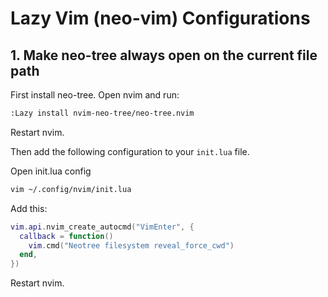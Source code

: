 # Lazy Vim (neo-vim) Configurations

## 1. Make neo-tree always open on the current file path

First install neo-tree. Open nvim and run:
```bash
:Lazy install nvim-neo-tree/neo-tree.nvim
```
Restart nvim.

Then add the following configuration to your `init.lua` file.

Open init.lua config
```bash
vim ~/.config/nvim/init.lua
```

Add this:
```lua
vim.api.nvim_create_autocmd("VimEnter", {
  callback = function()
    vim.cmd("Neotree filesystem reveal_force_cwd")
  end,
})
```
Restart nvim.